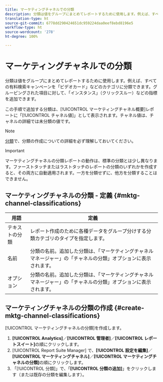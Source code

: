 ```yaml
---
title: マーケティングチャネルでの分類
description: 分類は値をグループにまとめてレポートするために使用します。例えば、すべての有料検索キャンペーンを「ビデオカード」などのカテゴリに分類できます。グルーピングされた項目に対して、「インスタンス」（クリックスルー）などの指標を追加できます。
translation-type: ht
source-git-commit: 6778dd290424651dc959224daa0eef8ebd8196e5
workflow-type: ht
source-wordcount: '278'
ht-degree: 100%

---
```



# マーケティングチャネルでの分類

分類は値をグループにまとめてレポートするために使用します。例えば、すべての有料検索キャンペーンを「ビデオカード」などのカテゴリに分類できます。グルーピングされた項目に対して、「インスタンス」（クリックスルー）などの指標を追加できます。

この手順で追加する分類は、[!UICONTROL マーケティングチャネル概要]レポートに「[!UICONTROL チャネル値]」として表示されます。チャネル値は、チャネルの詳細では未分類の値です。

>[!NOTE]
>
>[分類](/help/components/classifications/c-classifications.md)で、分類の作成についての詳細を必ず理解しておいてください。

>[!IMPORTANT]
>
>マーケティングチャネルの分類レポートの動作は、標準の分類とは少し異なります。ファーストタッチまたはラストタッチのレポートの分類のいずれかを作成すると、その両方に自動適用されます。一方を分類せずに、他方を分類することはできません。

## マーケティングチャネルの分類 - 定義 {#mktg-channel-classifications}

| 用語 | 定義 |
|--- |--- |
| テキストの分類 | レポート作成のために各種データをグループ分けする分類カテゴリのタイプを指定します。 |
| 名前 | 分類の名前。追加した分類は、「マーケティングチャネルマネージャー」の「チャネルの分類」オプションに表示されます。 |
| オプション | 分類の名前。追加した分類は、「マーケティングチャネルマネージャー」の「チャネルの分類」オプションに表示されます。 |

## マーケティングチャネルの分類の作成 {#create-mktg-channel-classifications}

[!UICONTROL マーケティングチャネルの分類]を作成します。

1. **[!UICONTROL Analytics]**／**[!UICONTROL 管理者]**／**[!UICONTROL レポートスイート]**&#x200B;の順にクリックします。
1. [!UICONTROL Report Suite Manager] で、**[!UICONTROL 設定を編集]**／**[!UICONTROL マーケティングチャネル]**／**[!UICONTROL マーケティングチャネルの分類]**&#x200B;の順にクリックします。
1. 「[!UICONTROL 分類]」で、「**[!UICONTROL 分類の追加]**」をクリックします（または既存の分類を編集します）。
